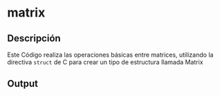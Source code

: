 # matrix

## Descripción
Este Código realiza las operaciones básicas entre matrices, utilizando la directiva `struct` de C para crear un tipo de estructura llamada Matrix
## Output
